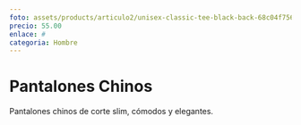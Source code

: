 ```yaml
---
foto: assets/products/articulo2/unisex-classic-tee-black-back-68c04f7569335.png
precio: 55.00
enlace: #
categoria: Hombre
---
```

# Pantalones Chinos

Pantalones chinos de corte slim, cómodos y elegantes.
